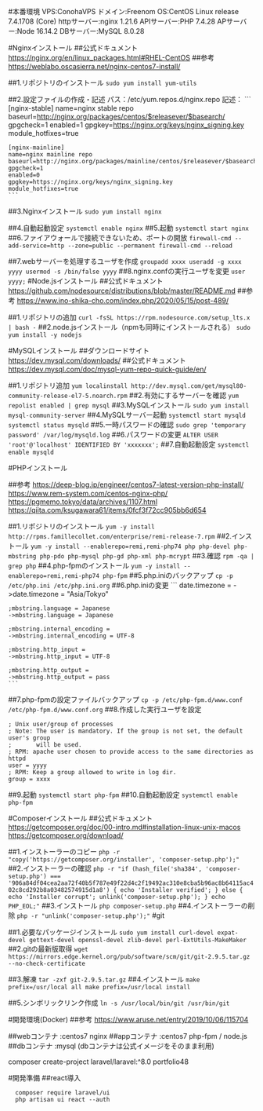 #本番環境
VPS:ConohaVPS
ドメイン:Freenom
OS:CentOS Linux release 7.4.1708 (Core)
httpサーバー:nginx 1.21.6
APIサーバー:PHP 7.4.28
APサーバー:Node 16.14.2
DBサーバー:MySQL 8.0.28

#Nginxインストール
  ##公式ドキュメント
    https://nginx.org/en/linux_packages.html#RHEL-CentOS
  ##参考
    https://weblabo.oscasierra.net/nginx-centos7-install/

  ##1.リポジトリのインストール
    ```
    sudo yum install yum-utils
    ```

  ##2.設定ファイルの作成・記述
  パス：/etc/yum.repos.d/nginx.repo
  記述：
    ```
    [nginx-stable]
    name=nginx stable repo
    baseurl=http://nginx.org/packages/centos/$releasever/$basearch/
    gpgcheck=1
    enabled=1
    gpgkey=https://nginx.org/keys/nginx_signing.key
    module_hotfixes=true

    [nginx-mainline]
    name=nginx mainline repo
    baseurl=http://nginx.org/packages/mainline/centos/$releasever/$basearch/
    gpgcheck=1
    enabled=0
    gpgkey=https://nginx.org/keys/nginx_signing.key
    module_hotfixes=true
    ```
  ##3.Nginxインストール
    ```
    sudo yum install nginx
    ```

  ##4.自動起動設定
    ```
    systemctl enable nginx
    ```
  ##5.起動
    ```
    systemctl start nginx
    ```
  ##6.ファイアウォールで接続できないため、ポートの開放
    ```
    firewall-cmd --add-service=http --zone=public --permanent
    firewall-cmd --reload
    ```

  ##7.webサーバーを処理するユーザを作成
    ```
    groupadd xxxx
    useradd -g xxxx yyyy
    usermod -s /bin/false yyyy
    ```
  ##8.nginx.confの実行ユーザを変更
    ```
    user  yyyy;
    ```
#Node.jsインストール
  ##公式ドキュメント
    https://github.com/nodesource/distributions/blob/master/README.md
  ##参考
    https://www.ino-shika-cho.com/index.php/2020/05/15/post-489/

  ##1.リポジトリの追加
    ```
    curl -fsSL https://rpm.nodesource.com/setup_lts.x | bash -
    ```
  ##2.node.jsインストール（npmも同時にインストールされる）
    ```
    sudo yum install -y nodejs
    ```

#MySQLインストール
  ##ダウンロードサイト
    https://dev.mysql.com/downloads/
  ##公式ドキュメント
    https://dev.mysql.com/doc/mysql-yum-repo-quick-guide/en/

  ##1.リポジトリ追加
    ```
    yum localinstall http://dev.mysql.com/get/mysql80-community-release-el7-5.noarch.rpm
    ```
  ##2.有効にするサーバーを確認
    ```
    yum repolist enabled | grep mysql
    ```
  ##3.MySQLインストール
    ```
    sudo yum install mysql-community-server
    ```
  ##4.MySQLサーバー起動
    ```
    systemctl start mysqld
    systemctl status mysqld
    ```
  ##5.一時パスワードの確認
    ```
    sudo grep 'temporary password' /var/log/mysqld.log
    ```
  ##6.パスワードの変更
      ```
      ALTER USER 'root'@'localhost' IDENTIFIED BY 'xxxxxxx';
      ```
  ##7.自動起動設定
    ```
    systemctl enable mysqld
    ```

#PHPインストール
  
  ##参考
    https://deep-blog.jp/engineer/centos7-latest-version-php-install/
    https://www.rem-system.com/centos-nginx-php/ 
    https://pgmemo.tokyo/data/archives/1107.html
    https://qiita.com/ksugawara61/items/0fcf3f72cc905bb6d654

  ##1.リポジトリのインストール
    ```
    yum -y install http://rpms.famillecollet.com/enterprise/remi-release-7.rpm
    ```
  ##2.インストール
    ```
    yum -y install --enablerepo=remi,remi-php74 php php-devel php-mbstring php-pdo php-mysql php-gd php-xml php-mcrypt
    ```
  ##3.確認
    ```
    rpm -qa | grep php
    ```
  ##4.php-fpmのインストール
    ```
    yum -y install --enablerepo=remi,remi-php74 php-fpm
    ```
  ##5.php.iniのバックアップ
    ```
    cp -p /etc/php.ini /etc/php.ini.org
    ```
  ##6.php.iniの変更
    ```
    date.timezone = 
    ->date.timezone = "Asia/Tokyo"

    ;mbstring.language = Japanese
    ->mbstring.language = Japanese

    ;mbstring.internal_encoding =
    ->mbstring.internal_encoding = UTF-8

    ;mbstring.http_input = 
    ->mbstring.http_input = UTF-8

    ;mbstring.http_output =
    ->mbstring.http_output = pass
    ```
  ##7.php-fpmの設定ファイルバックアップ
    ```
    cp -p /etc/php-fpm.d/www.conf /etc/php-fpm.d/www.conf.org
    ```
  ##8.作成した実行ユーザを設定
  ```
  ; Unix user/group of processes
  ; Note: The user is mandatory. If the group is not set, the default user's group
  ;       will be used.
  ; RPM: apache user chosen to provide access to the same directories as httpd
  user = yyyy
  ; RPM: Keep a group allowed to write in log dir.
  group = xxxx
  ```
  ##9.起動
    ```
    systemctl start php-fpm
    ```
  ##10.自動起動設定
    ```
    systemctl enable php-fpm
    ```


#Composerインストール
  ##公式ドキュメント
    https://getcomposer.org/doc/00-intro.md#installation-linux-unix-macos
    https://getcomposer.org/download/

  ##1.インストーラーのコピー
    ```
    php -r "copy('https://getcomposer.org/installer', 'composer-setup.php');"
    ```
  ##2.インストーラーの確認
    ```
    php -r "if (hash_file('sha384', 'composer-setup.php') === '906a84df04cea2aa72f40b5f787e49f22d4c2f19492ac310e8cba5b96ac8b64115ac402c8cd292b8a03482574915d1a8') { echo 'Installer verified'; } else { echo 'Installer corrupt'; unlink('composer-setup.php'); } echo PHP_EOL;"
    ```
  ##3.インストール
    ```
    php composer-setup.php
    ```
  ##4.インストーラーの削除
    ```
    php -r "unlink('composer-setup.php');"
    ```
#git

  ##1.必要なパッケージインストール
    ```
    sudo yum install curl-devel expat-devel gettext-devel openssl-devel zlib-devel perl-ExtUtils-MakeMaker
    ```
  ##2.gitの最新版取得
    ```
    wget https://mirrors.edge.kernel.org/pub/software/scm/git/git-2.9.5.tar.gz --no-check-certificate
    ```

  ##3.解凍
    ```
    tar -zxf git-2.9.5.tar.gz
    ```
  ##4.インストール
    ```
    make prefix=/usr/local all
    make prefix=/usr/local install
    ```

  ##5.シンボリックリンク作成
    ```
    ln -s /usr/local/bin/git /usr/bin/git
    ```


#開発環境(Docker)
  ##参考
    https://www.aruse.net/entry/2019/10/06/115704

  ##webコンテナ :centos7 nginx
  ##appコンテナ :centos7 php-fpm / node.js
  ##dbコンテナ  :mysql (dbコンテナは公式イメージをそのまま利用)

composer create-project laravel/laravel:^8.0 portfolio48


#開発準備
  ##react導入
  ```
    composer require laravel/ui
    php artisan ui react --auth
  ```